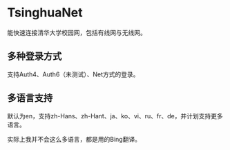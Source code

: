 # TsinghuaNet
能快速连接清华大学校园网，包括有线网与无线网。
## 多种登录方式
支持Auth4、Auth6（未测试）、Net方式的登录。
## 多语言支持
默认为en，支持zh-Hans、zh-Hant、ja、ko、vi、ru、fr、de，并计划支持更多语言。

实际上我并不会这么多语言，都是用的Bing翻译。
